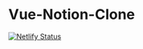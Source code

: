 # Vue-Notion-Clone

[![Netlify Status](https://api.netlify.com/api/v1/badges/1920d792-be74-448a-a30d-06e24278d60d/deploy-status)](https://app.netlify.com/sites/priceless-blackwell-48f36f/deploys)
